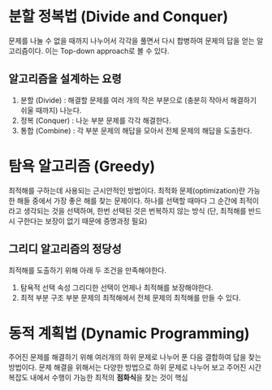 # 분할 정복법 (Divide and Conquer)
문제를 나눌 수 없을 때까지 나누어서 각각을 풀면서 다시 합병하여 문제의 답을 얻는 알고리즘이다. 이는 Top-down approach로 볼 수 있다.

## 알고리즘을 설계하는 요령
1) 분할 (Divide) : 해결할 문제를 여러 개의 작은 부분으로 (충분히 작아서 해결하기 쉬울 때까지) 나눈다.
2) 정복 (Conquer) : 나눈 부분 문제를 각각 해결한다.
3) 통합 (Combine) : 각 부분 문제의 해답을 모아서 전체 문제의 해답을 도출한다.


# 탐욕 알고리즘 (Greedy)
최적해를 구하는데 사용되는 근시안적인 방법이다. 최적화 문제(optimization)란 가능한 해들 중에서 가장 좋은 해를 찾는 문제이다. 하나를 선택할 때마다 그 순간에 최적이라고 생각되는 것을 선택하며, 한번 선택된 것은 번복하지 않는 방식 (단, 최적해를 반드시 구한다는 보장이 없기 때문에 증명과정 필요)

## 그리디 알고리즘의 정당성
최적해를 도출하기 위해 아래 두 조건을 만족해야한다.
1. 탐욕적 선택 속성
그리디한 선택이 언제나 최적해를 보장해야한다.
2. 최적 부분 구조
부분 문제의 최적해에서 전체 문제의 최적해를 만들 수 있다.


# 동적 계획법 (Dynamic Programming)
주어진 문제를 해결하기 위해 여러개의 하위 문제로 나누어 푼 다음 결합하여 답을 찾는 방법이다. 문제 해결을 위해서는 다양한 방법으로 하위 문제로 나누어 보고 주어진 시간 복잡도 내에서 수행이 가능한 최적의 **점화식**을 찾는 것이 핵심